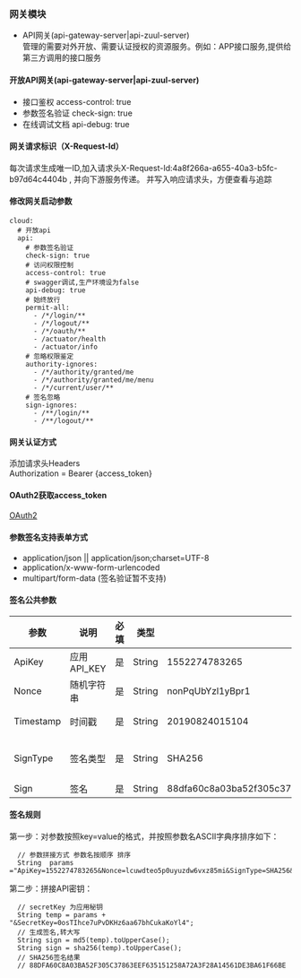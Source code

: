 ### 网关模块
+ API网关(api-gateway-server|api-zuul-server)  
  管理的需要对外开放、需要认证授权的资源服务。例如：APP接口服务,提供给第三方调用的接口服务
  
#### 开放API网关(api-gateway-server|api-zuul-server)

+ 接口鉴权   access-control: true
+ 参数签名验证  check-sign: true
+ 在线调试文档 api-debug: true

#### 网关请求标识（X-Request-Id） 
每次请求生成唯一ID,加入请求头X-Request-Id:4a8f266a-a655-40a3-b5fc-b97d64c4404b , 并向下游服务传递。
并写入响应请求头，方便查看与追踪

#### 修改网关启动参数
```
cloud:
  # 开放api
  api:
    # 参数签名验证
    check-sign: true
    # 访问权限控制
    access-control: true
    # swagger调试,生产环境设为false
    api-debug: true
    # 始终放行
    permit-all:
      - /*/login/**
      - /*/logout/**
      - /*/oauth/**
      - /actuator/health
      - /actuator/info
    # 忽略权限鉴定
    authority-ignores:
      - /*/authority/granted/me
      - /*/authority/granted/me/menu
      - /*/current/user/**
    # 签名忽略
    sign-ignores:
      - /**/login/**
      - /**/logout/**
```

#### 网关认证方式
添加请求头Headers  
Authorization  =  Bearer {access_token} 

#### OAuth2获取access_token
<a target="_blank" href="https://gitee.com/liuyadu/open-cloud/wikis/pages?sort_id=1396294&doc_id=256893">OAuth2</a>

#### 参数签名支持表单方式
+ application/json || application/json;charset=UTF-8
+ application/x-www-form-urlencoded
+ multipart/form-data (签名验证暂不支持)

#### 签名公共参数
参数 | 说明 | 必填 | 类型 | 示例值 | 描述
----|------|-----|------|------|------
ApiKey | 应用API_KEY | 是 | String | 1552274783265 | 应用管理中获取
Nonce | 随机字符串  | 是 | String | nonPqUbYzl1yBpr1 | 随机字符串，不长于32位 
Timestamp | 时间戳  | 是 | String | 20190824015104 | 当前的时间:yyyyMMddHHmmss
SignType | 签名类型  | 是 | String | SHA256 | -  默认值为：SHA256，支持 SHA256 和 MD5
Sign | 签名  | 是 | String | 88dfa60c8a03ba52f305c37863eef635151258a72a3f28a14561de3ba61f66be | 签名规则

#### 签名规则
第一步：对参数按照key=value的格式，并按照参数名ASCII字典序排序如下：
```
  // 参数拼接方式 参数名按顺序 排序
  String  params ="ApiKey=1552274783265&Nonce=lcuwdteo5p0uyuzdw6vxz85mi&SignType=SHA256&Timestamp=20190824023746"; 
```
第二步：拼接API密钥： 
```
  // secretKey 为应用秘钥
  String temp = params + "&SecretKey=0osTIhce7uPvDKHz6aa67bhCukaKoYl4";
  // 生成签名,转大写
  String sign = md5(temp).toUpperCase(); 
  String sign = sha256(temp).toUpperCase(); 
  // SHA256签名结果
  // 88DFA60C8A03BA52F305C37863EEF635151258A72A3F28A14561DE3BA61F66BE 
```
